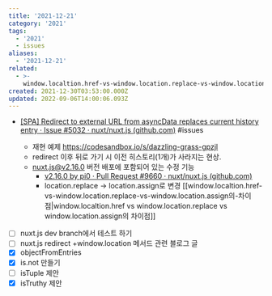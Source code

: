 ```yaml
---
title: '2021-12-21'
category: '2021'
tags:
  - '2021'
  - issues
aliases:
  - '2021-12-21'
related:
  - >-
    window.localtion.href-vs-window.location.replace-vs-window.location.assign의-차이점
created: 2021-12-30T03:53:00.000Z
updated: 2022-09-06T14:00:06.093Z
---
```


<Metadata />

- [[SPA] Redirect to external URL from asyncData replaces current history entry · Issue #5032 · nuxt/nuxt.js (github.com)](https://github.com/nuxt/nuxt.js/issues/5032) #issues

  - 재현 예제 <https://codesandbox.io/s/dazzling-grass-gpzjl>
  - redirect 이후 뒤로 가기 시 이전 히스토리(1개)가 사라지는 현상.
  - <nuxt.js@v2.16.0> 버전 배포에 포함되어 있는 수정 기능
    - [v2.16.0 by pi0 · Pull Request #9660 · nuxt/nuxt.js (github.com)](https://github.com/nuxt/nuxt.js/pull/9660)
    - location.replace -> location.assign로 변경 [[window.localtion.href-vs-window.location.replace-vs-window.location.assign의-차이점|window.localtion.href vs window.location.replace vs window.location.assign의 차이점]]

- [ ] nuxt.js dev branch에서 테스트 하기
- [ ] nuxt.js redirect +window.location 메서드 관련 블로그 글
- [x] objectFromEntries
- [x] is.not 만들기
- [ ] isTuple 제안
- [x] isTruthy 제안
